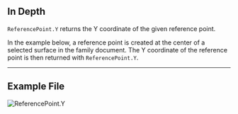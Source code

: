 ## In Depth
`ReferencePoint.Y` returns the Y coordinate of the given reference point.

In the example below, a reference point is created at the center of a selected surface in the family document. The Y coordinate of the reference point is then returned with `ReferencePoint.Y`.

___
## Example File

![ReferencePoint.Y](./Revit.Elements.ReferencePoint.Y_img.jpg)
